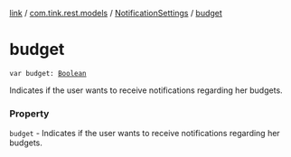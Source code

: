 [link](../../index.md) / [com.tink.rest.models](../index.md) / [NotificationSettings](index.md) / [budget](./budget.md)

# budget

`var budget: `[`Boolean`](https://kotlinlang.org/api/latest/jvm/stdlib/kotlin/-boolean/index.html)

Indicates if the user wants to receive notifications regarding her budgets.

### Property

`budget` - Indicates if the user wants to receive notifications regarding her budgets.